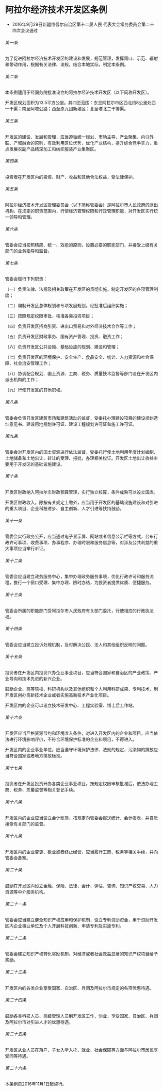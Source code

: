# 阿拉尔经济技术开发区条例

- 2016年9月29日新疆维吾尔自治区第十二届人民
  代表大会常务委员会第二十四次会议通过

<!-- INFO END -->

###### 第一条

为了促进阿拉尔经济技术开发区的建设和发展，规范管理，发挥窗口、示范、辐射和带动作用，根据有关法律、法规，结合本地实际，制定本条例。

###### 第二条

本条例适用于经国务院批准设立的阿拉尔经济技术开发区（以下简称开发区）。

开发区规划面积为13.5平方公里。其四至范围：东至阿拉尔市区西北约8公里处西一干渠；南至阿塔公路；西至原九团新灌区；北至塔北二干排渠。

###### 第三条

开发区的建设、发展和管理，应当遵循统一规划、市场主导、产业聚集、内引外联、产城融合的原则，有效利用区位优势，优化产业结构，提升综合竞争实力，重点发展农副产品精深加工和纺织服装产业集聚区。

###### 第四条

投资者在开发区内的投资、财产、收益和其他合法权益，受法律保护。

###### 第五条

阿拉尔经济技术开发区管理委员会（以下简称管委会）是阿拉尔市人民政府的派出机构，在规定的职责范围内，行使经济管理权限和行政管理职能，对开发区实行统一领导和管理。

###### 第六条

管委会应当按照精简、统一、效能的原则，设置必要的职能部门，并接受上级有关部门的业务指导和监督。

###### 第七条

管委会履行下列职责：

（一）负责法律、法规及相关政策在开发区的贯彻实施，制定开发区的各项管理制度；

（二）编制开发区总体规划和专项发展规划，经批准后组织实施；

（三）按照规定权限审批、核准各类投资项目；

（四）负责开发区招商引资、进出口贸易和对外经济技术合作等工作；

（五）负责开发区财政事务、国有资产管理、投资、融资工作；

（六）负责开发区公共设施、基础设施的规划、建设和管理；

（七）负责开发区的环境保护、安全生产、食品安全、统计、人力资源和社会保障、社会治安管理工作；

（八）协调配合规划、国土资源、工商、税务、质量技术监督等部门设在开发区内派出机构的工作；

（九）行使开发区的其他职权。

###### 第八条

管委会负责开发区建筑市场和建筑活动的监督，受委托办理建设项目的建设规划选址意见书、建设用地规划许可证、建设工程规划许可证和施工许可证。

###### 第九条

管委会对开发区内的国土资源进行依法监督，受委托行使土地利用年度计划编制、土地储备和土地出让、转让的受理、报批，办理相关权证。开发区土地出让收益主要用于开发区的基础设施建设。

###### 第十条

开发区财政纳入阿拉尔市财政预算管理，实行独立核算，条件成熟可以设立国库。

开发区财政收入，除按有关规定上缴外，应当用于开发区的基础设施建设和对引进的重大项目、企业科技进步、自主创新、人才引进等扶持鼓励。

###### 第十一条

管委会实行政务公开，应当通过电子显示屏、网站或者信息公示栏等方式，公布行政许可事项、收费事项、办事程序、办理时限和服务信息等，对涉及公共利益的重大事项应当举行听证。

###### 第十二条

管委会应当建立政务服务中心，集中办理政务服务事项，优化行政许可和服务流程，推行一个窗口受理、集中办理、限时办结，为投资者提供优质、便捷服务。

###### 第十三条

管委会所属的职能部门受阿拉尔市人民政府有关部门委托，行使相应的行政执法权。

###### 第十四条

管委会应当建立投诉处理机制，及时解决公民、法人和其他组织反映的问题。

###### 第十五条

投资者在开发区内投资兴办企业事业项目，应当符合国家和自治区的产业政策、产业导向和技术先进的新兴企业。

鼓励企业、高等院校、科研机构以及其他组织和个人利用科研成果、专利技术，到开发区创办高新技术企业或者实施高新技术产业化项目。

开发区内的企业可以设立技术研发中心、工程实验室、博士后工作站。

###### 第十六条

开发区应当严格资源节约和环境准入条件，对进入开发区内的企业和项目，应当依法进行环境影响评价，不符合环境保护标准的企业和项目，不得进入。

开发区内的企业事业单位，应当遵守环境保护法律、法规的规定，污染物的排放应当符合国家或者地方排放标准。

###### 第十七条

投资者在开发区投资开办各类企业事业项目，按规定权限审核批准后，依法办理工商、税务、质量监督等相关登记手续。

###### 第十八条

开发区内的企业应当设立会计账簿，按规定向管委会报送统计、会计报表，并自觉接受有关部门的监督。

###### 第十九条

开发区内的企业变更、歇业或者终止经营，应当履行工商、税务等相关手续，并向管委会备案。

###### 第二十条

鼓励在开发区内设立金融、保险、法律、会计、评估、咨询、知识产权交易、人力资源等中介服务机构。

###### 第二十一条

管委会应当建立健全知识产权应用和保护机制，设立专利资助资金，用于资助开发区内企业事业单位及个人开展科技创新、申请专利及实施专利。

###### 第二十二条

管委会建立知识产权转化奖励机制，对经济或者社会效益显著的知识产权项目给予奖励。

###### 第二十三条

开发区内的各类企业享受国家、自治区、兵团及阿拉尔市规定的各项优惠待遇。

###### 第二十四条

鼓励各类科技人员、高级管理人员到开发区工作、创业，享受国家、自治区、兵团及阿拉尔市对引进人才的优惠待遇。

###### 第二十五条

开发区从业人员在落户、子女入学入托、就业、社会保障等方面与阿拉尔市居民享受同等待遇。

###### 第二十六条

本条例自2016年11月1日起施行。
